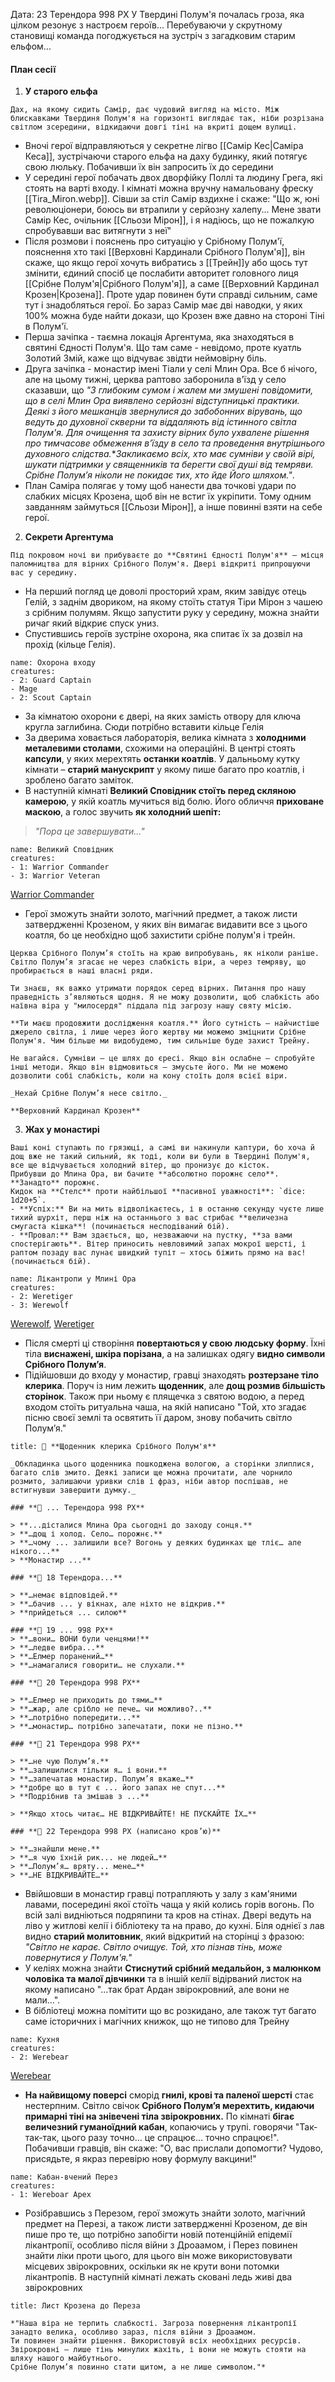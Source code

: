 Дата: 23 Терендора 998 РХ
У Твердині Полум'я почалась гроза, яка цілком резонує з настроєм героїв... Перебуваючи у скрутному становищі команда погоджується на зустріч з загадковим старим ельфом...

#### План сесії
1. **У старого ельфа**
```ad-note
Дах, на якому сидить Самір, дає чудовий вигляд на місто. Між блискавками Твердиня Полум'я на горизонті виглядає так, ніби розрізана світлом зсередини, відкидаючи довгі тіні на вкриті дощем вулиці.
```
- Вночі герої відправляються у секретне лігво [[Самір Кес|Саміра Кеса]], зустрічаючи старого ельфа на даху будинку, який потягує свою люльку. Побачивши їх він запросить їх до середини
- У середині герої побачать двох дворфійку Поллі та людину Грега, які стоять на варті входу. І кімнаті можна вручну намальовану фреску [[Tira_Miron.webp]]. Сівши за стіл Самір вздихне і скаже: "Що ж, юні революціонери, боюсь ви втрапили у серйозну халепу... Мене звати Самір Кес, очільник [[Сльози Мірон]], і я надіюсь, що не пожалкую спробувавши вас витягнути з неї"
- Після розмови і пояснень про ситуацію у Срібному Полум'ї, пояснення хто такі [[Верховні Кардинали Срібного Полум'я]], він скаже, що якщо герої хочуть вибратись з [[Трейн]]у або щось тут змінити, єдиний спосіб це послабити авторитет головного лиця [[Срібне Полум'я|Срібного Полум'я]], а саме [[Верховний Кардинал Крозен|Крозена]]. Проте удар повинен бути справді сильним, саме тут і знадобляться герої. Бо зараз Самір має дві наводки, у яких 100% можна буде найти докази, що Крозен вже давно на стороні Тіні в Полум'ї.
- Перша зачіпка - таємна локація Аргентума, яка знаходяться в святині Єдності Полум'я. Що там саме - невідомо, проте куатль Золотий Змій, каже що відчуває звідти неймовірну біль.
- Друга зачіпка - монастир імені Тіали у селі Млин Ора. Все б нічого, але на цьому тижні, церква раптово заборонила в'їзд у село сказавши, що _"З глибоким сумом і жалем ми змушені повідомити, що в селі Млин Ора виявлено серйозні відступницькі практики. Деякі з його мешканців звернулися до забобонних вірувань, що ведуть до духовної скверни та віддаляють від істинного світла Полум'я. Для очищення та захисту вірних було ухвалене рішення про тимчасове обмеження в’їзду в село та проведення внутрішнього духовного слідства._*_Закликаємо всіх, хто має сумніви у своїй вірі, шукати підтримки у священників та берегти свої душі від темряви. Срібне Полум’я ніколи не покидає тих, хто йде Його шляхом."_. 
- План Саміра полягає у тому щоб нанести два точкові удари по слабких місцях Крозена, щоб він не встиг їх укріпити. Тому одним завданням займуться [[Сльози Мірон]], а інше повинні взяти на себе герої.
2. **Секрети Аргентума**
```ad-note
Під покровом ночі ви прибуваєте до **Святині Єдності Полум'я** – місця паломництва для вірних Срібного Полум'я. Двері відкриті припрошуючи вас у середину.
```
- На перший погляд це доволі просторий храм, яким завідує отець Гелій, з заднім двориком, на якому стоїть статуя Тіри Мірон з чашею з срібним полумям. Якщо запустити руку у середину, можна знайти ричаг який відкриє спуск униз.
- Спустившись героїв зустріне охорона, яка спитає їх за дозвіл на прохід (кільце Гелія).
```encounter 
name: Охорона входу
creatures: 
- 2: Guard Captain
- Mage
- 2: Scout Captain
```
- За кімнатою охорони є двері, на яких замість отвору для ключа кругла заглибина. Сюди потрібно вставити кільце Гелія
- За дверима ховається лабораторія, велика кімната з **холодними металевими столами**, схожими на операційні. В центрі стоять **капсули**, у яких мерехтять **останки коатлів**. У дальньому кутку кімнати – **старий манускрипт** у якому пише багато про коатлів, і зроблено багато заміток. 
- В наступній кімнаті **Великий Сповідник стоїть перед скляною камерою**, у якій коатль мучиться від болю. Його обличчя **приховане маскою**, а голос звучить **як холодний шепіт:**
> _"Пора це завершувати..."_
```encounter 
name: Великий Сповідник  
creatures:
- 1: Warrior Commander
- 3: Warrior Veteran
```
[Warrior Commander](https://www.dndbeyond.com/monsters/5195258-warrior-commander)
- Герої зможуть знайти золото, магічний предмет, а також листи затвердженні Крозеном, у яких він вимагає видавити все з цього коатля, бо це необхідно щоб захистити срібне полум'я і трейн.
```ad-note
Церква Срібного Полум’я стоїть на краю випробувань, як ніколи раніше. Світло Полум’я згасає не через слабкість віри, а через темряву, що пробирається в наші власні ряди.

Ти знаєш, як важко утримати порядок серед вірних. Питання про нашу праведність з’являються щодня. Я не можу дозволити, щоб слабкість або наївна віра у "милосердя" піддала під загрозу нашу святу місію.

**Ти маєш продовжити дослідження коатля.** Його сутність – найчистіше джерело світла, і лише через його жертву ми можемо зміцнити Срібне Полум'я. Чим більше ми видобудемо, тим сильніше буде захист Трейну.

Не вагайся. Сумніви – це шлях до єресі. Якщо він ослабне – спробуйте інші методи. Якщо він відмовиться – змусьте його. Ми не можемо дозволити собі слабкість, коли на кону стоїть доля всієї віри.

_Нехай Срібне Полум’я несе світло._

**Верховний Кардинал Крозен**
```
3. **Жах у монастирі**
```ad-note
Ваші коні ступають по грязюці, а самі ви накинули каптури, бо хоча й дощ вже не такий сильний, як тоді, коли ви були в Твердині Полум'я, все ще відчувається холодний вітер, що пронизує до кісток.  
Прибувши до Млина Ора, ви бачите **абсолютно порожнє село**. **Занадто** порожнє.  
Кидок на **Стелс** проти найбільшої **пасивної уважності**: `dice: 1d20+5`.  
- **Успіх:** Ви на мить відволікаєтесь, і в останню секунду чуєте лише тихий шурхіт, перш ніж на останнього з вас стрибає **величезна смугаста кішка**! (починається несподіваний бій).  
- **Провал:** Вам здається, що, незважаючи на пустку, **за вами спостерігають**. Вітер приносить невловимий запах мокрої шерсті, і раптом позаду вас лунає швидкий тупіт – хтось біжить прямо на вас! (починається бій).  
```
```encounter 
name: Лікантропи у Млині Ора 
creatures: 
- 2: Weretiger
- 3: Werewolf
```
[Werewolf](https://www.dndbeyond.com/monsters/5195267-werewolf), [Weretiger](https://www.dndbeyond.com/monsters/5195266-weretiger)
- Після смерті ці створіння **повертаються у свою людську форму**. Їхні тіла **виснажені, шкіра порізана**, а на залишках одягу **видно символи Срібного Полум’я**.
- Підійшовши до входу у монастир, гравці знаходять **розтерзане тіло клерика**. Поруч із ним лежить **щоденник**, але **дощ розмив більшість сторінок**. Також при ньому є плящечка з святою водою, а перед входом стоїть ритуальна чаша, на якій написано "Той, хто згадає пісню своєї землі та освятить її даром, знову побачить світло Полум’я."
```ad-abstract
title: 📜 **Щоденник клерика Срібного Полум'я**

_Обкладинка цього щоденника пошкоджена вологою, а сторінки злиплися, багато слів змито. Деякі записи ще можна прочитати, але чорнило розмито, залишаючи уривки слів і фраз, ніби автор поспішав, не встигнувши завершити думку._

### **📖 ... Терендора 998 РХ**

> **...дісталися Млина Ора сьогодні до заходу сонця.**  
> **…дощ і холод. Село… порожнє.**  
> **…чому ... залишили все? Вогонь у деяких будинках ще тліє… але нікого...**  
> **Монастир ...**

### **📖 18 Терендора...**

> **…немає відповідей.**  
> **…бачив ... у вікнах, але ніхто не відкрив.**
> **прийдеться ... силою**

### **📖 19 ... 998 РХ**
> **…вони… ВОНИ були ченцями!**  
> **…ледве вибра...**  
> **…Елмер поранений…**  
> **…намагалися говорити… не слухали.**

### **📖 20 Терендора 998 РХ**

> **…Елмер не приходить до тями…**  
> **…жар, але срібло не пече… чи можливо?..**  
> **…потрібно попередити...**  
> **…монастир… потрібно запечатати, поки не пізно.**

### **📖 21 Терендора 998 РХ**

> **…не чую Полум’я.**  
> **…залишилися тільки я… і вони.**  
> **…запечатав монастир. Полум’я вкаже…** 
> **добре що в тут є ... його запах не спут...**
> **Подрібнив та змішав з ...**

> **Якщо хтось читає… НЕ ВІДКРИВАЙТЕ! НЕ ПУСКАЙТЕ ЇХ…**

### **📖 22 Терендора 998 РХ (написано кров’ю)**

> **…знайшли мене.**  
> **…я чую їхній рик... не людей…**  
> **…Полум’я… вряту... мене…**  
> **…НЕ ВІДКРИВАЙТЕ…**
```
- Ввійшовши в монастир гравці потрапляють у залу з кам'яними лавами, посередині якої стоїть чаща у якій колись горів вогонь. По всій залі видніються подряпини та кров на стінах. Двері ведуть на ліво у житлові келії і бібліотеку та на право, до кухні. Біля однієї з лав видно **старий молитовник**, який відкритий на сторінці з фразою: _"Світло не карає. Світло очищує. Той, хто пізнав тінь, може повернутися у Полум'я."_
- У келіях можна знайти **Стиснутий срібний медальйон, з малюнком чоловіка та малої дівчинки** та в іншій келії відірваний листок на якому написано "...так брат Ардан звірокровний, але вони не мали...".
- В бібліотеці можна помітити що вс розкидано, але також тут багато саме історичних і магічних книжок, що не типово для Трейну
```encounter 
name: Кухня
creatures: 
- 2: Werebear 
```
[Werebear](https://www.dndbeyond.com/monsters/5195263-werebear)
- **На найвищому поверсі** сморід **гнилі, крові та паленої шерсті** стає нестерпним. Світло свічок **Срібного Полум’я мерехтить, кидаючи примарні тіні на знівечені тіла звірокровних.** По кімнаті **бігає величезний гуманоїдний кабан**, копаючись у трупі. говорячи "Так-так-так, цього разу точно… це спрацює… точно спрацює!". Побачивши гравців, він скаже: "О, вас прислали допомогти? Чудово, присядьте, я якраз перевірю нову формулу вакцини!"
```encounter 
name: Кабан-вчений Перез 
creatures: 
- 1: Wereboar Apex 
```
- Розібравшись з Перезом, герої зможуть знайти золото, магічний предмет на Перезі, а також листи затвердженні Крозеном, де він пише про те, що потрібно запобігти новій потенційній епідемії лікантропії, особливо після війни з Дроаамом, і Перез повинен знайти ліки проти цього, для цього він може використовувати місцевих звірокровних, оскільки як не крути вони потомки лікантропів. В наступній кімнаті лежать сковані ледь живі два звірокровних
```ad-note
title: Лист Крозена до Переза 

*"Наша віра не терпить слабкості. Загроза повернення лікантропії занадто велика, особливо зараз, після війни з Дроаамом.  
Ти повинен знайти рішення. Використовуй всіх необхідних ресурсів. Звірокровні – лише тінь минулих жахіть, і вони не можуть стояти на шляху нашого майбутнього.  
Срібне Полум’я повинно стати щитом, а не лише символом."*  
```
